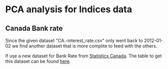 # PCA analysis for Indices data

## Canada Bank rate

Since the given dataset "CA.-interest_rate.csv" only went back to 2012-01-02 we find another dataset that is more complite to feed with the others.

If use a new dataset for Bank Rate from [Statistics Canada](https://www.statcan.gc.ca/en/start). The table to get this dataset can be found [here](https://doi.org/10.25318/1010012201-eng).